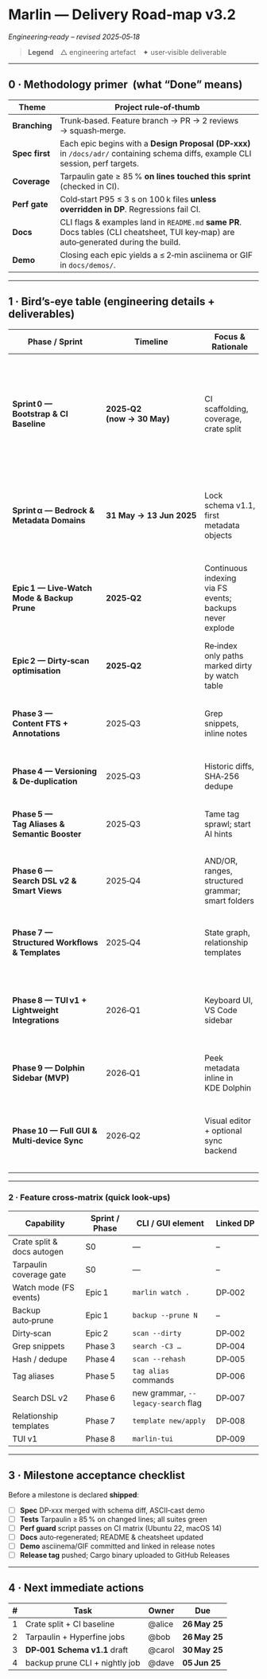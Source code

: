 # Marlin ― Delivery Road‑map **v3.2**

*Engineering‑ready – revised 2025‑05‑18*

> **Legend** △ engineering artefact ✦ user‑visible deliverable

---

## 0 · Methodology primer  (what “Done” means)

| Theme          | Project rule‑of‑thumb                                                                                                                 |
| -------------- | ------------------------------------------------------------------------------------------------------------------------------------- |
| **Branching**  | Trunk‑based. Feature branch → PR → 2 reviews → squash‑merge.                                                                          |
| **Spec first** | Each epic begins with a **Design Proposal (DP‑xxx)** in `/docs/adr/` containing schema diffs, example CLI session, perf targets.      |
| **Coverage**   | Tarpaulin gate ≥ 85 % **on lines touched this sprint** (checked in CI).                                                               |
| **Perf gate**  | Cold‑start P95 ≤ 3 s on 100 k files **unless overridden in DP**. Regressions fail CI.                                                 |
| **Docs**       | CLI flags & examples land in `README.md` **same PR**.  Docs tables (CLI cheatsheet, TUI key‑map) are auto‑generated during the build. |
| **Demo**       | Closing each epic yields a ≤ 2‑min asciinema or GIF in `docs/demos/`.                                                                 |

---

## 1 · Bird’s‑eye table (engineering details + deliverables)

| Phase / Sprint                                  | Timeline                      | Focus & Rationale                                        | ✦ Key UX Deliverables                                                                                   | △ Engineering artefacts / tasks                                                                                                                                                                                                                    | Definition of Done                                                                                   |
| ----------------------------------------------- | ----------------------------- | -------------------------------------------------------- | ------------------------------------------------------------------------------------------------------- | -------------------------------------------------------------------------------------------------------------------------------------------------------------------------------------------------------------------------------------------------- | ---------------------------------------------------------------------------------------------------- |
| **Sprint 0 — Bootstrap & CI Baseline**          | **2025‑Q2<br>(now → 30 May)** | CI scaffolding, coverage, crate split                    | —                                                                                                       | • Split repo into **`libmarlin` (core)** + **`cli-bin`** + **`tui-bin`**  <br>• Tarpaulin coverage + Hyperfine perf jobs wired <br>• `build.rs` renders CLI cheatsheet from `commands.yaml` <br>• Docs / cheatsheet autogen step in GitHub Actions | `cargo test --all` passes with coverage gate ≥ 85 %; docs artefacts appear in build; crates compile. |
| **Sprint α — Bedrock & Metadata Domains**       | **31 May → 13 Jun 2025**      | Lock schema v1.1, first metadata objects                 | • CLI stubs: `marlin link / coll / view` <br>• `marlin demo` interactive tour                           | • **DP‑001 Schema v1.1** (ER + migration scripts) <br>• Unit tests (`escape_fts`, `determine_scan_root`) <br>• GitHub Action for SQL dry‑run                                                                                                       | 100 % migrations green; demo prints ✅; logo badge shows schema version.                              |
| **Epic 1 — Live‑Watch Mode & Backup Prune**     | **2025‑Q2**                   | Continuous indexing via FS events; backups never explode | • `marlin watch <dir>` (inotify / FSEvents) <br>• `backup --prune N` (auto‑prune pre‑ and post‑command) | • **DP‑002** file‑watch life‑cycle & debounce strategy <br>• Change‑table schema storing dirty file IDs <br>• Nightly prune CI job                                                                                                                 | 8 h stress‑watch alters 10 k files → < 1 % missed; backup dir size ≤ N; watch CPU idle < 3 %.        |
| **Epic 2 — Dirty‑scan optimisation**            | **2025‑Q2**                   | Re‑index only paths marked dirty by watch table          | • `scan --dirty`                                                                                        | • Reuse change‑table from watch; Hyperfine benchmark script committed                                                                                                                                                                              | Dirty‑scan runtime ≤ 15 % full scan on 100 k corpus; bench job passes.                               |
| **Phase 3 — Content FTS + Annotations**         | 2025‑Q3                       | Grep snippets, inline notes                              | • `search -C3` grep‑style context <br>• `annotate add/list`                                             | • **DP‑004** content‑blob strategy (inline vs ext‑table) <br>• `syntect` highlight PoC                                                                                                                                                             | Indexes 1 GB corpus ≤ 30 min; snippet CLI golden tests pass.                                         |
| **Phase 4 — Versioning & De‑duplication**       | 2025‑Q3                       | Historic diffs, SHA‑256 dedupe                           | • `scan --rehash` <br>• `version diff <file>`                                                           | • **DP‑005** hash column + Bloom‑de‑dupe research                                                                                                                                                                                                  | Diff on 10 MB file ≤ 500 ms; duplicate sets emitted by CLI.                                          |
| **Phase 5 — Tag Aliases & Semantic Booster**    | 2025‑Q3                       | Tame tag sprawl; start AI hints                          | • `tag alias add/ls/rm` <br>• `tag suggest`, `summary`                                                  | • **DP‑006** embeddings size & k‑NN search bench                                                                                                                                                                                                   | 95 % alias look‑ups resolved in one hop; suggest query ≤ 150 ms.                                     |
| **Phase 6 — Search DSL v2 & Smart Views**       | 2025‑Q4                       | AND/OR, ranges, structured grammar; smart folders        | • New `nom` grammar <br>• Legacy parser behind **`--legacy-search`** (warn on use)                      | • **DP‑007** BNF + 30 acceptance strings <br>• Lexer fuzz tests (`cargo‑fuzz`)                                                                                                                                                                     | Old queries keep working; 0 panics in fuzz run ≥ 1 M cases.                                          |
| **Phase 7 — Structured Workflows & Templates**  | 2025‑Q4                       | State graph, relationship templates                      | • `state set/log` <br>• `template apply`                                                                | • **DP‑008** workflow tables & YAML template spec <br>• Sample template e2e tests                                                                                                                                                                  | Create template, apply to 20 files → all attrs/link rows present; illegal transitions blocked.       |
| **Phase 8 — TUI v1 + Lightweight Integrations** | 2026‑Q1                       | Keyboard UI, VS Code sidebar                             | • **`marlin‑tui`** binary (tiling panes, key‑map) <br>• Read‑only VS Code sidebar                       | • **DP‑009** TUI redraw budget & key‑map <br>• Crate split fully consumed                                                                                                                                                                          | TUI binary ≤ 2 MB; scroll redraw ≤ 4 ms; VS Code extension loads index.                              |
| **Phase 9 — Dolphin Sidebar (MVP)**             | 2026‑Q1                       | Peek metadata inline in KDE Dolphin                      | • Qt/KIO sidebar                                                                                        | • **DP‑010** DB/IP bridge (D‑Bus vs UNIX socket) <br>• CMake packaging script                                                                                                                                                                      | Sidebar opens ≤ 150 ms; passes KDE lint.                                                             |
| **Phase 10 — Full GUI & Multi‑device Sync**     | 2026‑Q2                       | Visual editor + optional sync backend                    | • Electron/Qt hybrid explorer UI <br>• Select & integrate sync (LiteFS / Postgres)                      | • **DP‑011** sync back‑end trade‑study <br>• Busy‑timeout/retry strategy for multi‑writer mode                                                                                                                                                     | CRUD round‑trip < 2 s between two nodes; 25 GUI e2e tests green.                                     |

---

### 2 · Feature cross‑matrix (quick look‑ups)

| Capability                 | Sprint / Phase | CLI / GUI element                   | Linked DP |
| -------------------------- | -------------- | ----------------------------------- | --------- |
| Crate split & docs autogen | S0             | —                                   | –         |
| Tarpaulin coverage gate    | S0             | —                                   | –         |
| Watch mode (FS events)     | Epic 1         | `marlin watch .`                    | DP‑002    |
| Backup auto‑prune          | Epic 1         | `backup --prune N`                  | –         |
| Dirty‑scan                 | Epic 2         | `scan --dirty`                      | DP‑002    |
| Grep snippets              | Phase 3        | `search -C3 …`                      | DP‑004    |
| Hash / dedupe              | Phase 4        | `scan --rehash`                     | DP‑005    |
| Tag aliases                | Phase 5        | `tag alias` commands                | DP‑006    |
| Search DSL v2              | Phase 6        | new grammar, `--legacy-search` flag | DP‑007    |
| Relationship templates     | Phase 7        | `template new/apply`                | DP‑008    |
| TUI v1                     | Phase 8        | `marlin‑tui`                        | DP‑009    |

---

## 3 · Milestone acceptance checklist

Before a milestone is declared **shipped**:

* [ ] **Spec** DP‑xxx merged with schema diff, ASCII‑cast demo
* [ ] **Tests** Tarpaulin ≥ 85 % on changed lines; all suites green
* [ ] **Perf guard** script passes on CI matrix (Ubuntu 22, macOS 14)
* [ ] **Docs** auto‑regenerated; README & cheatsheet updated
* [ ] **Demo** asciinema/GIF committed and linked in release notes
* [ ] **Release tag** pushed; Cargo binary uploaded to GitHub Releases

---

## 4 · Next immediate actions

| # | Task                           | Owner  | Due           |
| - | ------------------------------ | ------ | ------------- |
| 1 | Crate split + CI baseline      | @alice | **26 May 25** |
| 2 | Tarpaulin + Hyperfine jobs     | @bob   | **26 May 25** |
| 3 | **DP‑001 Schema v1.1** draft   | @carol | **30 May 25** |
| 4 | backup prune CLI + nightly job | @dave  | **05 Jun 25** |

